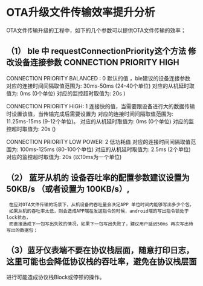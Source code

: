 # OTA升级文件传输效率提升分析
OTA文件传输升级的工程中，如下的几个参数可以提供OTA文件传输的效率；
## （1） ble 中 requestConnectionPriority这个方法 修改设备连接参数  CONNECTION PRIORITY HIGH 
CONNECTION PRIORITY BALANCED : 0
默认的值 ，ble建议的设备连接参数
对应的连接时间间隔取值范围为: 30ms-50ms (24-40个单位)
对应的从机延时取值为: 0ms (0个单位)
对应的监控超时取值为: 20s ) 

CONNECTION PRIORITY HIGH: 1
连接快的值，当需要跟设备进行大的数据传输时设置该值，当传输完成后需要设置为
对应的连接时间间隔取值范围为: 11.25ms-15ms (9-12个单位)。
对应的从机延时取值为: 0ms (0个单位)
对应的监控超时取值为: 20s () 

CONNECTION PRIORITY LOW POWER: 2
低功耗值
对应的连接时间间隔取值范围为: 100ms-125ms (80-100个单位)
对应的从机延时取值为: 2.5ms (2个单位)
对应的监控超时取值为: 20s (以10ms为一个单位)

## （2） 蓝牙从机的 设备吞吐率的配置参数建议设置为 50KB/s  （或者设置为 100KB/s）,
     在应对OTA文件传输的场景下，从机设备的吞吐量会决定APP 单位时间内能够写出多少个包，
     如果从机的吞吐率太低，则会造成APP端在发送指令的时候，android端的写出指令锁处于lock状态，
     而直接造成下一包写出失败的情况，如果下一包写出失败了，建议用户延迟50ms 再次写出待写出的数据包；

## （3）蓝牙仪表端不要在协议栈层面，随意打印日志，这里可能也会降低协议栈的吞吐率，避免在协议栈层面
进行可能造成协议栈Block或停顿的操作。
